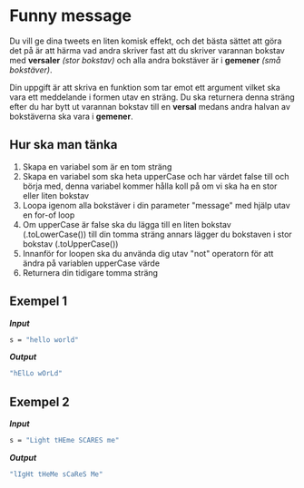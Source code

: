 # Funny message

Du vill ge dina tweets en liten komisk effekt, och det bästa sättet att göra det på är att härma vad andra skriver fast att du skriver varannan bokstav med **versaler** _(stor bokstav)_ och alla andra bokstäver är i **gemener** _(små bokstäver)_.

Din uppgift är att skriva en funktion som tar emot ett argument vilket ska vara ett meddelande i formen utav en sträng. Du ska returnera denna sträng efter du har bytt ut varannan bokstav till en **versal** medans andra halvan av bokstäverna ska vara i **gemener**.

## Hur ska man tänka

1. Skapa en variabel som är en tom sträng
2. Skapa en variabel som ska heta upperCase och har värdet false till och börja med, denna variabel kommer hålla koll på om vi ska ha en stor eller liten bokstav
3. Loopa igenom alla bokstäver i din parameter "message" med hjälp utav en for-of loop
4. Om upperCase är false ska du lägga till en liten bokstav (.toLowerCase()) till din tomma sträng annars lägger du bokstaven i stor bokstav (.toUpperCase())
5. Innanför for loopen ska du använda dig utav "not" operatorn för att ändra på variablen upperCase värde
6. Returnera din tidigare tomma sträng

## Exempel 1

**_Input_**

```bash
s = "hello world"
```

**_Output_**

```bash
"hElLo wOrLd"
```

## Exempel 2

**_Input_**

```bash
s = "Light tHEme SCARES me"
```

**_Output_**

```bash
"lIgHt tHeMe sCaReS Me"
```
